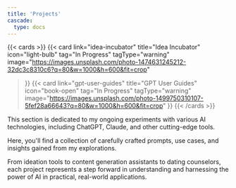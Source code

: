 ```yaml
---
title: 'Projects'
cascade:
  type: docs
---
```


{{< cards >}}
  {{< card 
    link="idea-incubator" 
    title="Idea Incubator" 
    icon="light-bulb" 
    tag="In Progress"
    tagType="warning"
    image="https://images.unsplash.com/photo-1474631245212-32dc3c8310c6?q=80&w=1000&h=600&fit=crop"
  >}}
  {{< card 
    link="gpt-user-guides" 
    title="GPT User Guides" 
    icon="book-open" 
    tag="In Progress"
    tagType="warning"
    image="https://images.unsplash.com/photo-1499750310107-5fef28a66643?q=80&w=1000&h=600&fit=crop"
  >}}
{{< /cards >}}

This section is dedicated to my ongoing experiments with various AI technologies, including ChatGPT, Claude, and other cutting-edge tools. 

Here, you'll find a collection of carefully crafted prompts, use cases, and insights gained from my explorations.

From ideation tools to content generation assistants to dating counselors, each project represents a step forward in understanding and harnessing the power of AI in practical, real-world applications.